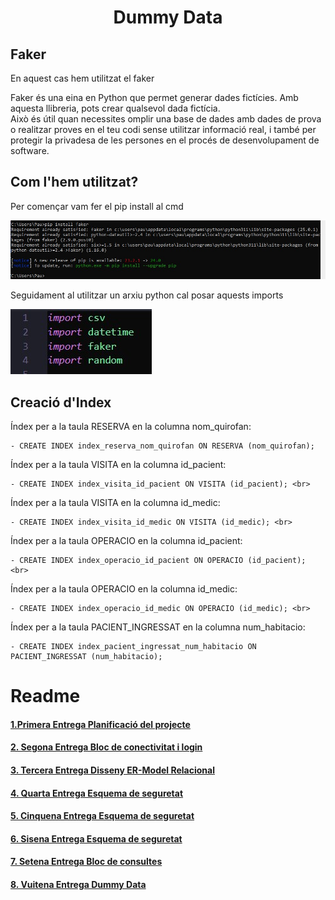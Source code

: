# <p align="center">  Dummy Data  </p>
Faker
-------------
En aquest cas hem utilitzat el faker

Faker és una eina en Python que permet generar dades fictícies. Amb aquesta llibreria, pots crear qualsevol dada fictícia.
<br>
Això és útil quan necessites omplir una base de dades amb dades de prova o realitzar proves en el teu codi sense utilitzar informació real, i també per protegir la privadesa de les persones en el procés de desenvolupament de software. 



Com l'hem utilitzat?
-----
Per començar vam fer el pip install al cmd

![i1](fotos/pip.jpg)

Seguidament al utilitzar un arxiu python cal posar aquests imports

![i2](fotos/imports.jpg)


Creació d'Index
---------------
Índex per a la taula RESERVA en la columna nom_quirofan:
```
- CREATE INDEX index_reserva_nom_quirofan ON RESERVA (nom_quirofan);
```

Índex per a la taula VISITA en la columna id_pacient:
```
- CREATE INDEX index_visita_id_pacient ON VISITA (id_pacient); <br>
```

Índex per a la taula VISITA en la columna id_medic:
```
- CREATE INDEX index_visita_id_medic ON VISITA (id_medic); <br>
```

Índex per a la taula OPERACIO en la columna id_pacient:
```
- CREATE INDEX index_operacio_id_pacient ON OPERACIO (id_pacient); <br>
```

Índex per a la taula OPERACIO en la columna id_medic:
```
- CREATE INDEX index_operacio_id_medic ON OPERACIO (id_medic); <br>
```

Índex per a la taula PACIENT_INGRESSAT en la columna num_habitacio:
```
- CREATE INDEX index_pacient_ingressat_num_habitacio ON PACIENT_INGRESSAT (num_habitacio);
```

# Readme
#### [1.Primera Entrega Planificació del projecte ](https://github.com/Ruizzy98/Projecte-DAPM/tree/main/1.%20Primera%20Entrega%20Planificaci%C3%B3%20del%20projecte%20(BD%20%2B%20PRG))
#### [2. Segona Entrega Bloc de conectivitat i login](https://github.com/Ruizzy98/Projecte-DAPM/tree/main/2.%20Segona%20Entrega%20Bloc%20de%20conectivitat%20i%20login)
#### [3. Tercera Entrega Disseny ER-Model Relacional](https://github.com/Ruizzy98/Projecte-DAPM/tree/main/3.%20Tercera%20Entrega%20Disseny%20ER-Model%20Relacional)
#### [4. Quarta Entrega Esquema de seguretat](https://github.com/Ruizzy98/Projecte-DAPM/tree/main/4.%20Quarta%20Entrega%20Esquema%20de%20seguretat)
#### [5. Cinquena Entrega Esquema de seguretat](https://github.com/Ruizzy98/Projecte-DAPM/tree/main/5.%20Cinquena%20Entrega%20Bloc%20de%20manteniment)
#### [6. Sisena Entrega Esquema de seguretat](https://github.com/Ruizzy98/Projecte-DAPM/tree/main/6.%20Sisena%20Entrega%20Esquema%20d'alta%20disponibilitat)
#### [7. Setena Entrega Bloc de consultes](https://github.com/Ruizzy98/Projecte-DAPM/tree/main/7.%20Setena%20Entrega%20Bloc%20de%20consultes)
#### [8. Vuitena Entrega Dummy Data](https://github.com/Ruizzy98/Projecte-DAPM/tree/main/8.%20Vuitena%20Entrega%20Dummy%20Data)
